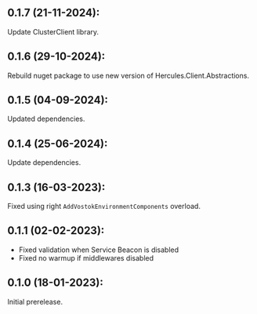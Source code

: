 ## 0.1.7 (21-11-2024):

Update ClusterClient library.

## 0.1.6 (29-10-2024):

Rebuild nuget package to use new version of Hercules.Client.Abstractions.

## 0.1.5 (04-09-2024):

Updated dependencies.

## 0.1.4 (25-06-2024):

Update dependencies.

## 0.1.3 (16-03-2023):

Fixed using right `AddVostokEnvironmentComponents` overload.

## 0.1.1 (02-02-2023):

- Fixed validation when Service Beacon is disabled
- Fixed no warmup if middlewares disabled

## 0.1.0 (18-01-2023):

Initial prerelease.